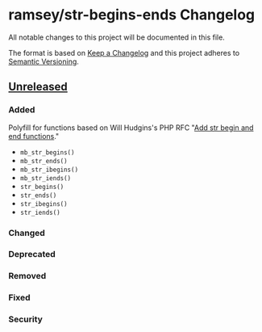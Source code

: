 # ramsey/str-begins-ends Changelog

All notable changes to this project will be documented in this file.

The format is based on [Keep a Changelog](http://keepachangelog.com/en/1.0.0/)
and this project adheres to [Semantic Versioning](http://semver.org/spec/v2.0.0.html).


## [Unreleased]

### Added

Polyfill for functions based on Will Hudgins's PHP RFC "[Add str begin and end
functions][rfc]."

* `mb_str_begins()`
* `mb_str_ends()`
* `mb_str_ibegins()`
* `mb_str_iends()`
* `str_begins()`
* `str_ends()`
* `str_ibegins()`
* `str_iends()`


### Changed

### Deprecated

### Removed

### Fixed

### Security

<!--
## [1.0.0] - YYYY-MM-DD

### Added

* Feature A description
* Feature B description
* Feature C description
-->


[rfc]: https://wiki.php.net/rfc/add_str_begin_and_end_functions
[Unreleased]: https://github.com/ramsey/str-begins-ends/compare/1.0.0...HEAD
[1.0.0]: https://github.com/ramsey/str-begins-ends/commits/1.0.0
